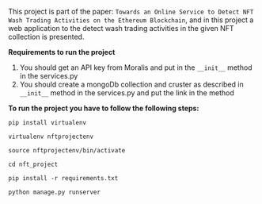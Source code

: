 This project is part of the paper: `Towards an Online Service to Detect NFT Wash Trading Activities on the Ethereum Blockchain`, and in this project a web application to the detect wash trading activities in the given NFT collection is presented.

**Requirements to run the project**
1. You should get an API key from Moralis and put in the `__init__` method in the services.py
2. You should create a mongoDb collection and cruster as described in `__init__` method in the services.py and put the link in the method

**To run the project you have to follow the following steps:**
```
pip install virtualenv

virtualenv nftprojectenv

source nftprojectenv/bin/activate

cd nft_project

pip install -r requirements.txt

python manage.py runserver
```


